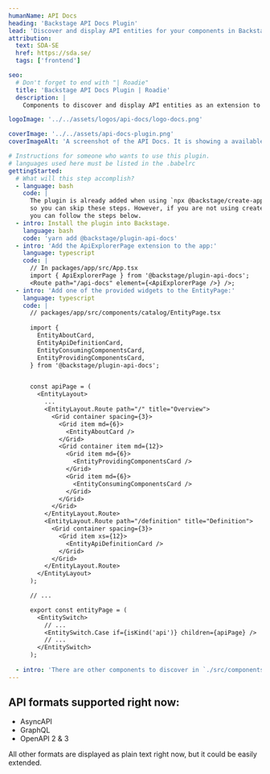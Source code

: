 ```yaml
---
humanName: API Docs
heading: 'Backstage API Docs Plugin'
lead: 'Discover and display API entities for your components in Backstage'
attribution:
  text: SDA-SE
  href: https://sda.se/
  tags: ['frontend']

seo:
  # Don't forget to end with "| Roadie"
  title: 'Backstage API Docs Plugin | Roadie'
  description: |
    Components to discover and display API entities as an extension to the catalog plugin.

logoImage: '../../assets/logos/api-docs/logo-docs.png'

coverImage: '../../assets/api-docs-plugin.png'
coverImageAlt: 'A screenshot of the API Docs. It is showing a available endpoints for a sample component.'

# Instructions for someone who wants to use this plugin.
# languages used here must be listed in the .babelrc
gettingStarted:
  # What will this step accomplish?
  - language: bash
    code: |
      The plugin is already added when using `npx @backstage/create-app` 
      so you can skip these steps. However, if you are not using create-app
      you can follow the steps below.
  - intro: Install the plugin into Backstage.
    language: bash
    code: 'yarn add @backstage/plugin-api-docs'
  - intro: 'Add the ApiExplorerPage extension to the app:'
    language: typescript
    code: |
      // In packages/app/src/App.tsx
      import { ApiExplorerPage } from '@backstage/plugin-api-docs';
      <Route path="/api-docs" element={<ApiExplorerPage />} />;
  - intro: 'Add one of the provided widgets to the EntityPage:'
    language: typescript
    code: |
      // packages/app/src/components/catalog/EntityPage.tsx
      
      import {
        EntityAboutCard,
        EntityApiDefinitionCard,
        EntityConsumingComponentsCard,
        EntityProvidingComponentsCard,
      } from '@backstage/plugin-api-docs';


      const apiPage = (
        <EntityLayout>
          ...
          <EntityLayout.Route path="/" title="Overview">
            <Grid container spacing={3}>
              <Grid item md={6}>
                <EntityAboutCard />
              </Grid>
              <Grid container item md={12}>
                <Grid item md={6}>
                  <EntityProvidingComponentsCard />
                </Grid>
                <Grid item md={6}>
                  <EntityConsumingComponentsCard />
                </Grid>
              </Grid>
            </Grid>
          </EntityLayout.Route>
          <EntityLayout.Route path="/definition" title="Definition">
            <Grid container spacing={3}>
              <Grid item xs={12}>
                <EntityApiDefinitionCard />
              </Grid>
            </Grid>
          </EntityLayout.Route>
        </EntityLayout>
      );

      // ...

      export const entityPage = (
        <EntitySwitch>
          // ...
          <EntitySwitch.Case if={isKind('api')} children={apiPage} />
          // ...
        </EntitySwitch>
      );
  
  - intro: 'There are other components to discover in `./src/components` that are also added by the default app.'
---
```


## API formats supported right now:

- AsyncAPI
- GraphQL
- OpenAPI 2 & 3

All other formats are displayed as plain text right now, but it could be easily extended.
